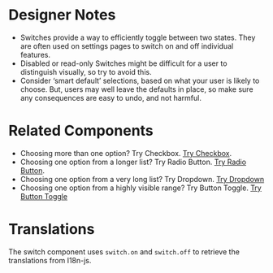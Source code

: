 # Designer Notes

- Switches provide a way to efficiently toggle between two states. They are often used on settings pages to switch on and off individual features.
- Disabled or read-only Switches might be difficult for a user to distinguish visually, so try to avoid this.
- Consider ‘smart default’ selections, based on what your user is likely to choose. But, users may well leave the defaults in place, so make sure any consequences are easy to undo, and not harmful.

# Related Components

- Choosing more than one option? Try Checkbox. [Try Checkbox](/components/checkbox "Try Checkbox").
- Choosing one option from a longer list? Try Radio Button. [Try Radio Button](/components/radio-button "Try Radio Button").
- Choosing one option from a very long list? Try Dropdown. [Try Dropdown](/components/dropdown "Try Dropdown")
- Choosing one option from a highly visible range? Try Button Toggle. [Try Button Toggle](/components/button-toggle "Try Button Toggle")

# Translations

The switch component uses `switch.on` and `switch.off` to retrieve the translations from I18n-js.
